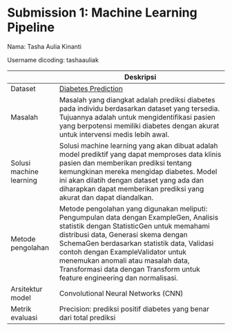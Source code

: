# Submission 1: Machine Learning Pipeline
Nama: Tasha Aulia Kinanti

Username dicoding: tashaauliak

| | Deskripsi |
| ----------- | ----------- |
| Dataset | [Diabetes Prediction]((https://www.kaggle.com/datasets/iammustafatz/diabetes-prediction-dataset)) |
| Masalah | Masalah yang diangkat adalah prediksi diabetes pada individu berdasarkan dataset yang tersedia. Tujuannya adalah untuk mengidentifikasi pasien yang berpotensi memiliki diabetes dengan akurat untuk intervensi medis lebih awal. |
| Solusi machine learning | Solusi machine learning yang akan dibuat adalah model prediktif yang dapat memproses data klinis pasien dan memberikan prediksi tentang kemungkinan mereka mengidap diabetes. Model ini akan dilatih dengan dataset yang ada dan diharapkan dapat memberikan prediksi yang akurat dan dapat diandalkan. |
| Metode pengolahan | Metode pengolahan yang digunakan meliputi: Pengumpulan data dengan ExampleGen, Analisis statistik dengan StatisticGen untuk memahami distribusi data, Generasi skema dengan SchemaGen berdasarkan statistik data, Validasi contoh dengan ExampleValidator untuk menemukan anomali atau masalah data, Transformasi data dengan Transform untuk feature engineering dan normalisasi. |
| Arsitektur model | Convolutional Neural Networks (CNN) |
| Metrik evaluasi | Precision: prediksi positif diabetes yang benar dari total prediksi |
